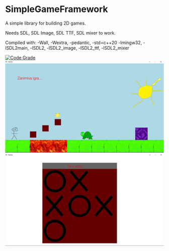 # SimpleGameFramework

A simple library for building 2D games.

Needs SDL, SDL Image, SDL TTF, SDL mixer to work.

Compiled with: 
    -Wall, -Wextra, -pedantic, -std=c++20
    -lmingw32, -lSDL2main, -lSDL2, -lSDL2_image, -lSDL2_ttf, -lSDL2_mixer
    
[![Code Grade](https://www.code-inspector.com/project/16672/score/svg)](https://frontend.code-inspector.com/project/16672/dashboard)
![Game example 1](/Examples/screenshots/jump.PNG?raw=true "Jump")
![Game example 2](/Examples/screenshots/tictactoe.PNG?raw=true "Tictactoe")